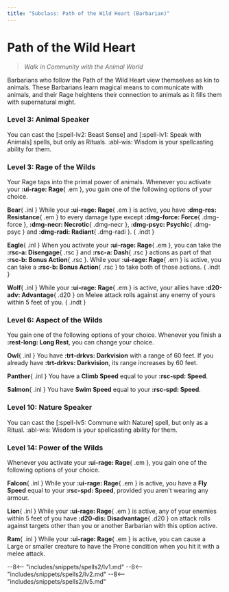 ```yaml
---
title: "Subclass: Path of the Wild Heart (Barbarian)"
---
```


<p style="display:none">
Walk in Community with the Animal World
</p>

# Path of the Wild Heart

> *Walk in Community with the Animal World*

Barbarians who follow the Path of the Wild Heart view themselves as kin to animals. These Barbarians learn magical means to communicate with animals, and their Rage heightens their connection to animals as it fills them with supernatural might.

### Level 3: Animal Speaker

You can cast the [:spell-lv2: Beast Sense] and [:spell-lv1: Speak with Animals] spells, but only as Rituals. :abl-wis: Wisdom is your spellcasting ability for them.

### Level 3: Rage of the Wilds

Your Rage taps into the primal power of animals. Whenever you activate your **:ui-rage: Rage**{ .em }, you gain one of the following options of your choice.

**Bear**{ .inl } While your **:ui-rage: Rage**{ .em } is active, you have **:dmg-res: Resistance**{ .em } to every damage type except **:dmg-force: Force**{ .dmg-force }, **:dmg-necr: Necrotic**{ .dmg-necr }, **:dmg-psyc: Psychic**{ .dmg-psyc } and **:dmg-radi: Radiant**{ .dmg-radi }.
{ .indt }

**Eagle**{ .inl } When you activate your **:ui-rage: Rage**{ .em }, you can take the **:rsc-a: Disengage**{ .rsc } and **:rsc-a: Dash**{ .rsc } actions as part of that **:rsc-b: Bonus Action**{ .rsc }. While your **:ui-rage: Rage**{ .em } is active, you can take a **:rsc-b: Bonus Action**{ .rsc } to take both of those actions.
{ .indt }

**Wolf**{ .inl } While your **:ui-rage: Rage**{ .em } is active, your allies have **:d20-adv: Advantage**{ .d20 } on Melee attack rolls against any enemy of yours within 5 feet of you.
{ .indt }

### Level 6: Aspect of the Wilds

You gain one of the following options of your choice. Whenever you finish a **:rest-long: Long Rest**, you can change your choice.

**Owl**{ .inl } You have **:trt-drkvs: Darkvision** with a range of 60 feet. If you already have **:trt-drkvs: Darkvision**, its range increases by 60 feet.

**Panther**{ .inl } You have a **Climb Speed** equal to your **:rsc-spd: Speed**.

**Salmon**{ .inl } You have **Swim Speed** equal to your **:rsc-spd: Speed**.

### Level 10: Nature Speaker 

You can cast the [:spell-lv5: Commune with Nature] spell, but only as a Ritual. :abl-wis: Wisdom is your spellcasting ability for them.

### Level 14: Power of the Wilds  

Whenever you activate your **:ui-rage: Rage**{ .em }, you gain one of the following options of your choice.

**Falcon**{ .inl } While your **:ui-rage: Rage**{ .em } is active, you have a **Fly Speed** equal to your **:rsc-spd: Speed**, provided you aren't wearing any armour.

**Lion**{ .inl } While your **:ui-rage: Rage**{ .em } is active, any of your enemies within 5 feet of you have **:d20-dis: Disadvantage**{ .d20 } on attack rolls against targets other than you or another Barbarian with this option active.

**Ram**{ .inl } While your **:ui-rage: Rage**{ .em } is active, you can cause a Large or smaller creature to have the Prone condition when you hit it with a melee attack.

--8<-- "includes/snippets/spells2/lv1.md"
--8<-- "includes/snippets/spells2/lv2.md"
--8<-- "includes/snippets/spells2/lv5.md"